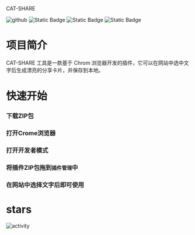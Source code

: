  CAT-SHARE
  
 ![github](https://img.shields.io/github/stars/tianhukj/cat-share.svg?style=social)
 ![Static Badge](https://img.shields.io/badge/build-passing-brightgreen)
 ![Static Badge](https://img.shields.io/badge/powerd-cursor-green)
 ![Static Badge](https://img.shields.io/badge/licence-GPL3.0-blue)
 # 项目简介
 CAT-SHARE 工具是一款基于 Chrom 浏览器开发的插件，它可以在网站中选中文字后生成漂亮的分享卡片，并保存到本地。
 # 快速开始
 ### 下载ZIP包
 ### 打开Crome浏览器
 ### 打开开发者模式
 ### 将插件ZIP包拖到`插件管理`中
 ### 在网站中选择文字后即可使用
 # stars
 ![activity](https://activity-graph.herokuapp.com/graph?username=tianhukj&theme=github)
 
